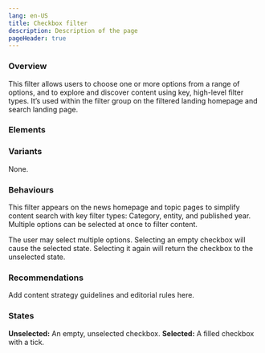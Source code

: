 ```yaml
---
lang: en-US
title: Checkbox filter
description: Description of the page
pageHeader: true
---
```


### Overview
This filter allows users to choose one or more options from a range of options, and to explore and discover content using key, high-level filter types. It’s used within the filter group on the filtered landing homepage and search landing page.

### Elements
<PreviewImage :image="$withBase('/images/filter-checkbox-sample.png')" :contents="[{ x: 0, y: 2, title: 'Container border', text: 'Container border' }, { x: 0, y: 14, title: 'Container centre', text: 'Container centre' }, { x: 1, y: 32, title: 'Tick icon', text: 'Tick icon' }, { x: 2.5, y: 73.5, title: 'Group label', text: 'Group label' }, { x: 4, y: 20.5, title: 'Checkbox label', text: 'Checkbox label' }]">
<template #code>
<CodeGroup>
  <CodeGroupItem title="HTML">

@[code{2-152} html](../../.vuepress/theme/layouts/components/CheckboxFilter.vue)>

  </CodeGroupItem>
  <CodeGroupItem title="JS">

@[code{163-167} js](../../.vuepress/theme/layouts/components/CheckboxFilter.vue)>

  </CodeGroupItem>
</CodeGroup>
</template>
</PreviewImage>

### Variants
None.

### Behaviours
This filter appears on the news homepage and topic pages to simplify content search with key filter types: Category, entity, and published year. Multiple options can be selected at once to filter content.

The user may select multiple options. Selecting an empty checkbox will cause the selected state. Selecting it again will return the checkbox to the unselected state.

### Recommendations
Add content strategy guidelines and editorial rules here.

### States
<strong>Unselected:</strong> An empty, unselected checkbox.
<strong>Selected:</strong> A filled checkbox with a tick.